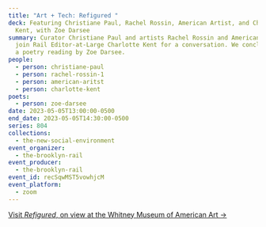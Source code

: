 ```yaml
---
title: "Art + Tech: Refigured "
deck: Featuring Christiane Paul, Rachel Rossin, American Artist, and Charlotte
  Kent, with Zoe Darsee
summary: Curator Christiane Paul and artists Rachel Rossin and American Artist
  join Rail Editor-at-Large Charlotte Kent for a conversation. We conclude with
  a poetry reading by Zoe Darsee.
people:
  - person: christiane-paul
  - person: rachel-rossin-1
  - person: american-aritst
  - person: charlotte-kent
poets:
  - person: zoe-darsee
date: 2023-05-05T13:00:00-0500
end_date: 2023-05-05T14:30:00-0500
series: 804
collections:
  - the-new-social-environment
event_organizer:
  - the-brooklyn-rail
event_producer:
  - the-brooklyn-rail
event_id: recSqwMST5vowhjcM
event_platform:
  - zoom
---
```

[V﻿isit *Refigured*, on view at the Whitney Museum of American Art →](https://whitney.org/exhibitions/refigured)